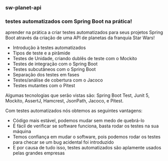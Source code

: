 ### sw-planet-api
### testes automatizados com Spring Boot na prática!

aprender na prática a criar testes automatizados para seus projetos Spring Boot através da criação de uma API de planetas da franquia Star Wars!

  - Introdução à testes automatizados
  - Tipos de teste e a pirâmide
  - Testes de Unidade, criando dublês de teste com o Mockito
  - Testes de integração com o Spring Boot
  - Testes subcutâneos com o Spring Boot
  - Separação dos testes em fases
  - Testes/análise de cobertura com o Jacoco
  - Testes mutantes com o Pitest

Algumas tecnologias que serão vistas são: Spring Boot Test, Junit 5, Mockito, AssertJ, Hamcrest, JsonPath, Jacoco, e Pitest.

Com testes automatizados nós obtemos as seguintes vantagens:

  - Código mais estável, podemos mudar sem medo de quebrá-lo
  - É fácil de verificar se software funciona, basta rodar os testes na sua máquina
  - Temos confiança em mudar o software, pois podemos rodar os testes para checar se um bug acidental foi introduzido
  - E por causa de tudo isso, testes automatizados são aplamente usados pelas grandes empresas
